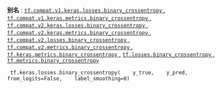 **别名** : [ `tf.compat.v1.keras.losses.binary_crossentropy` ](/api_docs/python/tf/keras/losses/binary_crossentropy), [ `tf.compat.v1.keras.metrics.binary_crossentropy` ](/api_docs/python/tf/keras/losses/binary_crossentropy), [ `tf.compat.v2.keras.losses.binary_crossentropy` ](/api_docs/python/tf/keras/losses/binary_crossentropy), [ `tf.compat.v2.keras.metrics.binary_crossentropy` ](/api_docs/python/tf/keras/losses/binary_crossentropy), [ `tf.compat.v2.losses.binary_crossentropy` ](/api_docs/python/tf/keras/losses/binary_crossentropy), [ `tf.compat.v2.metrics.binary_crossentropy` ](/api_docs/python/tf/keras/losses/binary_crossentropy), [ `tf.keras.metrics.binary_crossentropy` ](/api_docs/python/tf/keras/losses/binary_crossentropy), [ `tf.losses.binary_crossentropy` ](/api_docs/python/tf/keras/losses/binary_crossentropy), [ `tf.metrics.binary_crossentropy` ](/api_docs/python/tf/keras/losses/binary_crossentropy)

```
 tf.keras.losses.binary_crossentropy(    y_true,    y_pred,    from_logits=False,    label_smoothing=0) 
```

